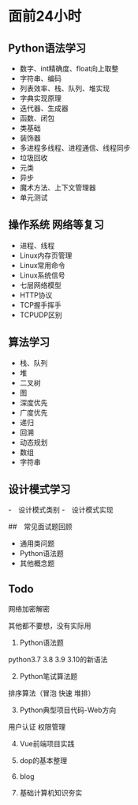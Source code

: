 # 面前24小时

## Python语法学习

- 数字、int精确度、float向上取整
- 字符串、编码
- 列表效率、栈、队列、堆实现
- 字典实现原理
- 迭代器、生成器
- 函数、闭包
- 类基础
- 装饰器
- 多进程多线程、进程通信、线程同步
- 垃圾回收
- 元类
- 异步
- 魔术方法、上下文管理器
- 单元测试

## 操作系统 网络等复习

- 进程、线程
- Linux内存页管理
- Linux常用命令
- Linux系统信号
- 七层网络模型
- HTTP协议
- TCP握手挥手
- TCPUDP区别

## 算法学习

- 栈、队列
- 堆
- 二叉树
- 图
- 深度优先
- 广度优先
- 递归
- 回溯
- 动态规划
- 数组
- 字符串

## 设计模式学习

-　设计模式类别
-　设计模式实现

##　常见面试题回顾

- 通用类问题
- Python语法题
- 其他概念题

## Todo

网络加密解密

其他都不要想，没有实际用

1. Python语法题

python3.7 3.8 3.9 3.10的新语法


2. Python笔试算法题

排序算法（冒泡 快速 堆排）


3. Python典型项目代码-Web方向


用户认证
权限管理


4. Vue前端项目实践

5. dop的基本整理

6. blog

7. 基础计算机知识夯实